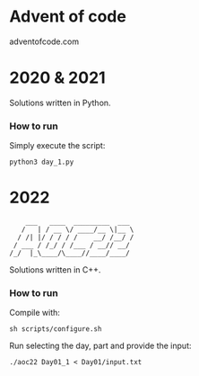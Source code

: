 # Advent of code

adventofcode.com

# 2020 & 2021

Solutions written in Python.

### How to run

Simply execute the script:

```
python3 day_1.py
```

# 2022


```
    ___   ____  _________  ___
   /   | / __ \/ ____/__ \|__ \
  / /| |/ / / / /    __/ /__/ /
 / ___ / /_/ / /___ / __// __/
/_/  |_\____/\____//____/____/

```

Solutions written in C++.

### How to run

Compile with:
```
sh scripts/configure.sh
```

Run selecting the day, part and provide the input:

```
./aoc22 Day01_1 < Day01/input.txt
```
